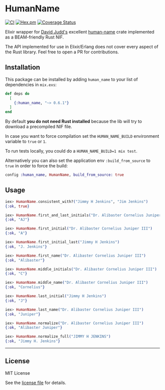# HumanName

[![CI](https://github.com/amokan/human_name/actions/workflows/ci.yaml/badge.svg?branch=main)](https://github.com/amokan/human_name/actions/workflows/ci.yaml)
[![Hex.pm](https://img.shields.io/hexpm/v/human_name.svg)](https://hex.pm/packages/human_name)
[![Coverage Status](https://coveralls.io/repos/github/amokan/human_name/badge.svg?branch=main)](https://coveralls.io/github/amokan/human_name?branch=main)

Elixir wrapper for [David Judd's](https://github.com/djudd) excellent [human-name](https://crates.io/crates/human_name) crate implemented as a BEAM-friendly Rust NIF.

The API implemented for use in Elixir/Erlang does not cover every aspect of the Rust library. Feel free to open a PR for contributions.

## Installation

This package can be installed by adding `human_name` to your list of dependencies in `mix.exs`:

```elixir
def deps do
  [
    {:human_name, "~> 0.6.1"}
  ]
end
```

By default **you do not need Rust installed** because the lib will try to download a precompiled NIF file.

In case you want to force compilation set the
`HUMAN_NAME_BUILD` environment variable to `true` or `1`.

To run tests locally, you could do a `HUMAN_NAME_BUILD=1 mix test`.

Alternatively you can also set the application env `:build_from_source` to `true` in order to force the build:

```elixir
config :human_name, HumanName, build_from_source: true
```

## Usage

```elixir
iex> HumanName.consistent_with?("Jimmy H Jenkins", "Jim Jenkins")
{:ok, true}

iex> HumanName.first_and_last_initials("Dr. Alibaster Cornelius Juniper III")
{:ok, "AJ"}

iex> HumanName.first_initial("Dr. Alibaster Cornelius Juniper III")
{:ok, "A"}

iex> HumanName.first_initial_last("Jimmy H Jenkins")
{:ok, "J. Jenkins"}

iex> HumanName.first_name("Dr. Alibaster Cornelius Juniper III")
{:ok, "Alibaster"}

iex> HumanName.middle_initials("Dr. Alibaster Cornelius Juniper III")
{:ok, "C"}

iex> HumanName.middle_name("Dr. Alibaster Cornelius Juniper III")
{:ok, "Cornelius"}

iex> HumanName.last_initial("Jimmy H Jenkins")
{:ok, "J"}

iex> HumanName.last_name("Dr. Alibaster Cornelius Juniper III")
{:ok, "Juniper"}

iex> HumanName.normalize("Dr. Alibaster Cornelius Juniper III")
{:ok, "Alibaster Juniper"}

iex> HumanName.normalize_full("JIMMY H JENKINS")
{:ok, "Jimmy H. Jenkins"}
```

----

## License

MIT License

See the [license file](LICENSE.txt) for details.
